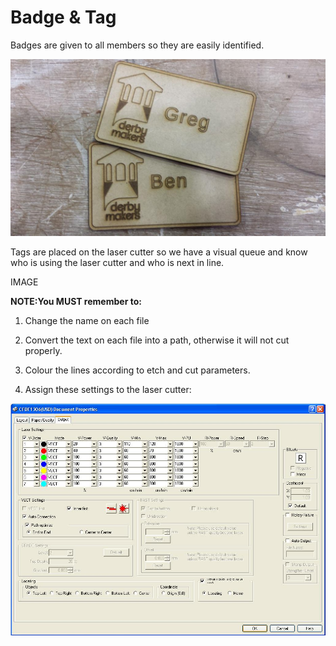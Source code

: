 Badge & Tag
===========

Badges are given to all members so they are easily identified.

![alt tag](https://raw.githubusercontent.com/DerbyMakers/LaserCutter/master/Badge%20&%20Tag/img/Badge.jpg)

Tags are placed on the laser cutter so we have a visual queue and know who is using the laser cutter and who is next in line.

IMAGE

**NOTE:You MUST remember to:**

1. Change the name on each file

2. Convert the text on each file into a path, otherwise it will not cut properly.

3. Colour the lines according to etch and cut parameters.

4. Assign these settings to the laser cutter:

![alt tag](https://raw.githubusercontent.com/DerbyMakers/LaserCutter/master/Badge%20&%20Tag/img/Settings.jpg)


